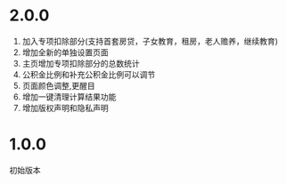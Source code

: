 # 2.0.0
1. 加入专项扣除部分(支持首套房贷，子女教育，租房，老人赡养，继续教育)
2. 增加全新的单独设置页面
3. 主页增加专项扣除部分的总数统计
4. 公积金比例和补充公积金比例可以调节
5. 页面颜色调整,更醒目
6. 增加一键清理计算结果功能
7. 增加版权声明和隐私声明

# 1.0.0
初始版本